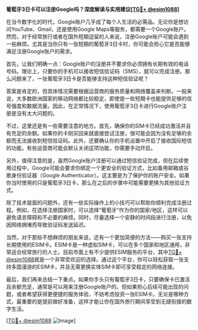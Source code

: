 **葡萄牙3日卡可以注册Google吗？深度解读与实用建议[[TG💪+ @esim1088](https://t.me/s/esim1088)]**

在当今数字化的时代，Google账户几乎成了每个人生活的必需品。无论你是想访问YouTube、Gmail，还是使用Google Maps等服务，都需要一个Google账户。然而，对于经常旅行或者在国外短期逗留的人来说，注册Google账户可能会遇到一些麻烦。尤其是当你只有一张短期的葡萄牙3日卡时，你可能会担心它是否能够满足注册Google账户的需求。

首先，让我们明确一点：Google账户的注册并不要求你必须拥有长期有效的电话号码。理论上，只要你的手机可以接收短信验证码（SMS），就可以完成注册。那么问题来了，一张葡萄牙3日卡是否能够支持这种短信验证呢？

答案是肯定的，但具体情况需要根据运营商的服务质量和网络覆盖来判断。一般来说，大多数欧洲国家的移动网络都比较稳定，即使是一些短期卡也能提供足够的信号强度和数据流量。因此，在正常情况下，使用葡萄牙3日卡进行Google账户注册是没有太大问题的。

不过，这里还是有一些需要注意的地方。首先，确保你的SIM卡已经成功激活并且有充足的余额。如果你的卡刚买回来就直接尝试注册，很可能会因为没有足够的余额而无法接收到短信验证码。此外，还要确认你的手机设置中开启了接收国际短信的功能。有些运营商可能会默认关闭这项功能，你需要手动开启。

另外，值得注意的是，虽然Google账户注册可以通过短信验证完成，但在后续使用过程中，Google可能会要求你绑定一个更安全的验证方式，比如备用邮箱或谷歌身份验证器（Google Authenticator）。这主要是为了保护你的账户安全。如果你当时使用的只是葡萄牙3日卡，那么在之后的步骤中可能需要更换为其他验证方式。

除了技术层面的问题外，还有一些实际操作上的小技巧可以帮助你顺利完成注册过程。例如，在选择注册国家时，可以选择“葡萄牙”作为你的国家/地区，这样可以避免语言障碍和不必要的麻烦。同时，尽量选择一个安静的时间段进行注册，以免因网络拥堵而导致验证码发送延迟。

当然，对于那些不想麻烦的朋友来说，还有一个更加简便的方法——购买一张支持长期使用的ESIM卡。ESIM卡是一种虚拟SIM卡，可以在多个国家和地区通用，非常适合经常旅行的人士。目前市面上有不少提供ESIM服务的平台，其中[TG💪+ @esim1088](https://t.me/s/esim1088)就是一个非常受欢迎的选择。通过这个平台，你可以轻松获取一张支持多国漫游的ESIM卡，并且无需更换实体SIM卡即可享受稳定的网络连接。

最后，我们再来总结一下重点。如果你手头只有葡萄牙3日卡，只要确保卡已激活且余额充足，通常是可以用来注册Google账户的。但如果担心后续可能出现的问题，或者希望获得更便捷的服务体验，不妨考虑投资一张ESIM卡。无论是哪种方式，最重要的是提前做好准备，这样才能让你在国外旅行期间享受到无缝衔接的数字生活。

[[TG💪+ @esim1088](https://t.me/s/esim1088) ![Image](https://i.postimg.cc/4NQfJmqS/Snipaste-2025-05-13-00-14-12.png)]